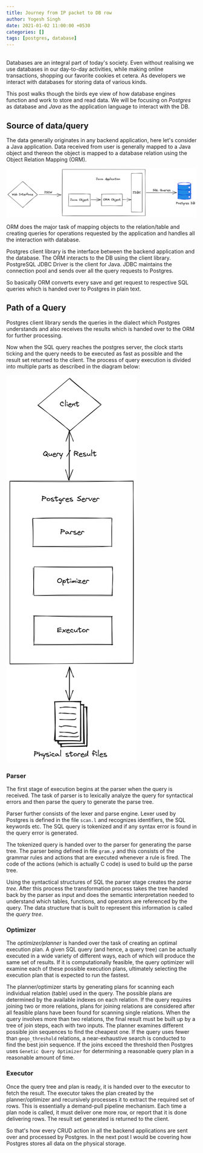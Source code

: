 ```yaml
---
title: Journey from IP packet to DB row
author: Yogesh Singh
date: 2021-01-02 11:00:00 +0530
categories: []
tags: [postgres, database]
---
```

<br>
Databases are an integral part of today's society. Even without realising we use databases in our day-to-day activities, while making online transactions, shopping our favorite cookies et cetera. As developers we interact with databases for storing data of various kinds.

This post walks though the birds eye view of how database engines function and work to store and read data. We will be focusing on *Postgres* as database and *Java* as the application language to interact with the DB.

## Source of data/query
The data generally originates in any backend application, here let's consider a Java application. Data received from user is generally mapped to a Java object and thereon the object is mapped to a database relation using the Object Relation Mapping (ORM).

![Java Object to ORM Object](../assets/img/diagrams/post-1-java-to-orm-object.png)

ORM does the major task of mapping objects to the relation/table and creating queries for operations requested by the application and handles all the interaction with database.

Postgres client library is the interface between the backend application and the database. The ORM interacts to the DB using the client library. PostgreSQL JDBC Driver is the client for Java. JDBC maintains the connection pool and sends over all the query requests to Postgres.

So basically ORM converts every save and get request to respective SQL queries which  is handed over to Postgres in plain text.

## Path of a Query
Postgres client library sends the queries in the dialect which Postgres understands and also receives the results which is handed over to the ORM for further processing.

Now when the SQL query reaches the postgres server, the clock starts ticking and the query needs to be executed as fast as possible and the result set returned to the client. The process of query execution is divided into multiple parts as described in the diagram below:

![PSQL Steps](../assets/img/diagrams/post-1-query-tofile.png)

### Parser

The first stage of execution begins at the parser when the query is received. The task of parser is to lexically analyze the query for syntactical errors and then parse the query to generate the parse tree.

Parser further consists of the lexer and parse engine. Lexer used by Postgres is defined in the file ```scan.l``` and recognizes identifiers, the SQL keywords etc. The SQL query is tokenized and if any syntax error is found in the query error is generated.

The tokenized query is handed over to the parser for generating the parse tree. The parser being defined in file ```gram.y``` and this consists of the grammar rules and actions that are executed whenever a rule is fired. The code of the actions (which is actually C code) is used to build up the parse tree.

Using the syntactical structures of SQL the parser stage creates the *parse tree*. After this process the transformation process takes the tree handed back by the parser as input and does the semantic interpretation needed to understand which tables, functions, and operators are referenced by the query. The data structure that is built to represent this information is called the *query tree*.

### Optimizer

The *optimizer/planner* is handed over the task of creating an optimal execution plan. A given SQL query (and hence, a query tree) can be actually executed in a wide variety of different ways, each of which will produce the same set of results. If it is computationally feasible, the query optimizer will examine each of these possible execution plans, ultimately selecting the execution plan that is expected to run the fastest.

The planner/optimizer starts by generating plans for scanning each individual relation (table) used in the query. The possible plans are determined by the available indexes on each relation. If the query requires joining two or more relations, plans for joining relations are considered after all feasible plans have been found for scanning single relations. When the query involves more than two relations, the final result must be built up by a tree of join steps, each with two inputs. The planner examines different possible join sequences to find the cheapest one.
If the query uses fewer than ``geqo_threshold`` relations, a near-exhaustive search is conducted to find the best join sequence. If the joins exceed the threshold then Postgres uses ``Genetic Query Optimizer`` for determining a reasonable query plan in a reasonable amount of time.

### Executor

Once the query tree and plan is ready, it is handed over to the executor to fetch the result. The executor takes the plan created by the planner/optimizer and recursively processes it to extract the required set of rows. This is essentially a demand-pull pipeline mechanism. Each time a plan node is called, it must deliver one more row, or report that it is done delivering rows. The result set generated is returned to the client.

So that's how every CRUD action in all the backend applications are sent over and processed by Postgres. In the next post I would be covering how Postgres stores all data on the physical storage.
